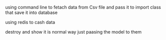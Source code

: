 <p>
using command line to fetach data from Csv file and pass it to import class that save it into database    
</p>    
<p>
using redis to cash data
</p>
<p>
destroy and show it is normal way  just paasing the model to them 
</p>


